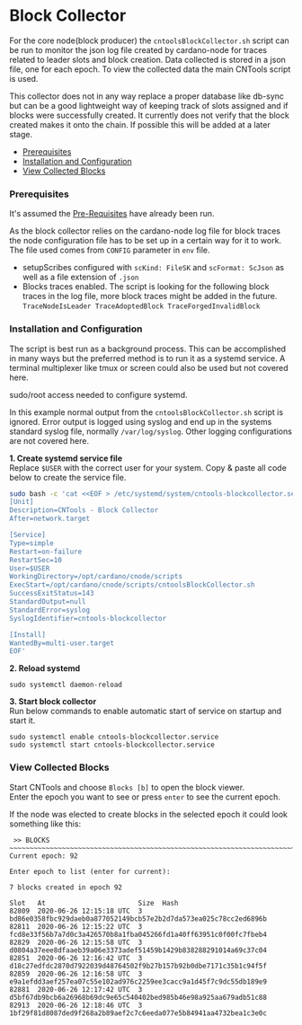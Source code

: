 # Block Collector
For the core node(block producer) the `cntoolsBlockCollector.sh` script can be run to monitor the json log file created by cardano-node for traces related to leader slots and block creation. Data collected is stored in a json file, one for each epoch. To view the collected data the main CNTools script is used.  

This collector does not in any way replace a proper database like db-sync but can be a good lightweight way of keeping track of slots assigned and if blocks were successfully created. It currently does not verify that the block created makes it onto the chain. If possible this will be added at a later stage.

* [Prerequisites](#prerequisites)
* [Installation and Configuration](#installation-and-configuration)
* [View Collected Blocks](#view-collected-blocks)

### Prerequisites
It's assumed the [Pre-Requisites](../Common.md#dependencies-and-folder-structure-setup) have already been run.

As the block collector relies on the cardano-node log file for block traces the node configuration file has to be set up in a certain way for it to work. The file used comes from `CONFIG` parameter in `env` file.

* setupScribes configured with `scKind: FileSK` and `scFormat: ScJson` as well as a file extension of `.json`
* Blocks traces enabled. The script is looking for the following block traces in the log file, more block traces might be added in the future.  
`TraceNodeIsLeader TraceAdoptedBlock TraceForgedInvalidBlock`  

### Installation and Configuration
The script is best run as a background process. This can be accomplished in many ways but the preferred method is to run it as a  systemd service. A terminal multiplexer like tmux or screen could also be used but not covered here.

sudo/root access needed to configure systemd.

In this example normal output from the `cntoolsBlockCollector.sh` script is ignored. Error output is logged using syslog and end up in the systems standard syslog file, normally `/var/log/syslog`. Other logging configurations are not covered here. 

**1. Create systemd service file**  
Replace `$USER` with the correct user for your system. Copy & paste all code below to create the service file.
``` bash
sudo bash -c 'cat <<EOF > /etc/systemd/system/cntools-blockcollector.service
[Unit]
Description=CNTools - Block Collector
After=network.target

[Service]
Type=simple
Restart=on-failure
RestartSec=10
User=$USER
WorkingDirectory=/opt/cardano/cnode/scripts
ExecStart=/opt/cardano/cnode/scripts/cntoolsBlockCollector.sh
SuccessExitStatus=143
StandardOutput=null
StandardError=syslog
SyslogIdentifier=cntools-blockcollector

[Install]
WantedBy=multi-user.target
EOF'
```

**2. Reload systemd**  
```
sudo systemctl daemon-reload
```
**3. Start block collector**  
Run below commands to enable automatic start of service on startup and start it.
```
sudo systemctl enable cntools-blockcollector.service
sudo systemctl start cntools-blockcollector.service
```
### View Collected Blocks
Start CNTools and choose `Blocks [b]` to open the block viewer.  
Enter the epoch you want to see or press `enter` to see the current epoch.

If the node was elected to create blocks in the selected epoch it could look something like this:

```
 >> BLOCKS
~~~~~~~~~~~~~~~~~~~~~~~~~~~~~~~~~~~~~~~~~~~~~~~~~~~~~~~~~~~~~~~~~~~~~~~~~~~~~~~~~~~~
Current epoch: 92

Enter epoch to list (enter for current):

7 blocks created in epoch 92

Slot   At                       Size  Hash
82809  2020-06-26 12:15:18 UTC  3     bd86e0358fbc929daeb0a877052149bcb57e2b2d7da573ea025c78cc2ed6896b
82811  2020-06-26 12:15:22 UTC  3     fcd8e33f56b7a7d0c3a426570b8a1fba045266fd1a40ff63951c0f00fc7fbeb4
82829  2020-06-26 12:15:58 UTC  3     d0804a37eee8dfaaeb39a06e3373adef51459b1429b838288291014a69c37c04
82851  2020-06-26 12:16:42 UTC  3     d18c27edfdc2870d7922039d48764502f9b27b157b92b0dbe7171c35b1c94f5f
82859  2020-06-26 12:16:58 UTC  3     e9a1efdd3aef257ea07c55e102ad976c2259ee3cacc9a1d45f7c9dc55db189e9
82881  2020-06-26 12:17:42 UTC  3     d5bf67db9bcb6a26968b69dc9e65c540402bed985b46e98a925aa679adb51c88
82913  2020-06-26 12:18:46 UTC  3     1bf29f81d8087ded9f268a2b89aef2c7c6eeda077e5b84941aa4732bea1c3e0c
```

